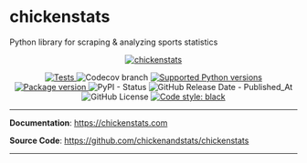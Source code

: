 # chickenstats
Python library for scraping & analyzing sports statistics

<p align="center">
  <a href="https://chickenstats.com"><img src="https://raw.githubusercontent.com/chickenandstats/chickenstats/main/docs/assets/hero_white.png" alt="chickenstats"></a>
</p>

<p align="center">

<a href="https://github.com/chickenandstats/chickenstats/actions?query=workflow%3ATests" target="_blank">
    <img src="https://github.com/chickenandstats/chickenstats/workflows/Tests/badge.svg" alt="Tests">
</a>

<img alt="Codecov branch" src="https://img.shields.io/codecov/c/github/chickenandstats/chickenstats/main">

<a href="https://pypi.org/project/chickenstats" target="_blank">
    <img src="https://img.shields.io/pypi/pyversions/chickenstats.svg?color=%2334D058" alt="Supported Python versions">
</a>

<a href="https://pypi.org/project/chickenstats" target="_blank">
    <img src="https://img.shields.io/pypi/v/chickenstats?color=%2334D058&label=pypi%20package" alt="Package version">
</a>

<img alt="PyPI - Status" src="https://img.shields.io/pypi/status/chickenstats">

<img alt="GitHub Release Date - Published_At" src="https://img.shields.io/github/release-date/chickenandstats/chickenstats">

<img alt="GitHub License" src="https://img.shields.io/github/license/chickenandstats/chickenstats?color=BrightGreen">

<a href="https://github.com/psf/black" target="_blank">
    <img src="https://img.shields.io/badge/code%20style-black-000000.svg" alt="Code style: black">
</a>

</p>

---

**Documentation**: <a href="https://chickenstats.com" target="_blank">https://chickenstats.com</a>

**Source Code**: <a href="https://github.com/chickenandstats/chickenstats" target="_blank">https://github.com/chickenandstats/chickenstats</a>

---

 
